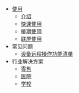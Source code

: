 * [使用](README)
  * [介绍](start/overview)
  * [快速使用](start/quick)
  * [排期使用](start/channel)
  * [联屏使用](start/wall)
* 常见问题
  * [设备远程操作功能清单](question/controlList)
* 行业解决方案
  * [零售](sln/retail)
  * [医院](sln/hospital)
  * [学校](sln/school)
